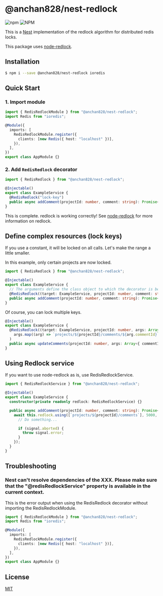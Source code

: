 # @anchan828/nest-redlock

![npm](https://img.shields.io/npm/v/@anchan828/nest-redlock.svg)
![NPM](https://img.shields.io/npm/l/@anchan828/nest-redlock.svg)

This is a [Nest](https://github.com/nestjs/nest) implementation of the redlock algorithm for distributed redis locks.

This package uses [node-redlock](https://github.com/mike-marcacci/node-redlock).

## Installation

```bash
$ npm i --save @anchan828/nest-redlock ioredis
```

## Quick Start

### 1. Import module

```ts
import { RedisRedlockModule } from "@anchan828/nest-redlock";
import Redis from "ioredis";

@Module({
  imports: [
    RedisRedlockModule.register({
      clients: [new Redis({ host: "localhost" })],
    }),
  ],
})
export class AppModule {}
```

### 2. Add `RedisRedlock` decorator

```ts
import { RedisRedlock } from "@anchan828/nest-redlock";

@Injectable()
export class ExampleService {
  @RedisRedlock("lock-key")
  public async addComment(projectId: number, comment: string): Promise<void> {}
}
```

This is complete. redlock is working correctly!
See [node-redlock](https://github.com/mike-marcacci/node-redlock) for more information on redlock.

## Define complex resources (lock keys)

If you use a constant, it will be locked on all calls. Let's make the range a little smaller.

In this example, only certain projects are now locked.

```ts
import { RedisRedlock } from "@anchan828/nest-redlock";

@Injectable()
export class ExampleService {
  // The arguments define the class object to which the decorator is being added and the method arguments in order.
  @RedisRedlock((target: ExampleService, projectId: number, comment: string) => `projects/${projectId}/comments`)
  public async addComment(projectId: number, comment: string): Promise<void> {}
}
```

Of course, you can lock multiple keys.

```ts
@Injectable()
export class ExampleService {
  @RedisRedlock((target: ExampleService, projectId: number, args: Array<{ commentId: number; comment: string }>) =>
    args.map((arg) => `projects/${projectId}/comments/${arg.commentId}`),
  )
  public async updateComments(projectId: number, args: Array<{ commentId: number; comment: string }>): Promise<void> {}
}
```

## Using Redlock service

If you want to use node-redlock as is, use RedisRedlockService.

```ts
import { RedisRedlockService } from "@anchan828/nest-redlock";

@Injectable()
export class ExampleService {
  constructor(private readonly redlock: RedisRedlockService) {}

  public async addComment(projectId: number, comment: string): Promise<void> {
    await this.redlock.using([`projects/${projectId}/comments`], 5000, (signal) => {
      // Do something...

      if (signal.aborted) {
        throw signal.error;
      }
    });
  }
}
```

## Troubleshooting

### Nest can't resolve dependencies of the XXX. Please make sure that the "@redisRedlockService" property is available in the current context.

This is the error output when using the RedisRedlock decorator without importing the RedisRedlockModule.

```ts
import { RedisRedlockModule } from "@anchan828/nest-redlock";
import Redis from "ioredis";

@Module({
  imports: [
    RedisRedlockModule.register({
      clients: [new Redis({ host: "localhost" })],
    }),
  ],
})
export class AppModule {}
```

## License

[MIT](LICENSE)
